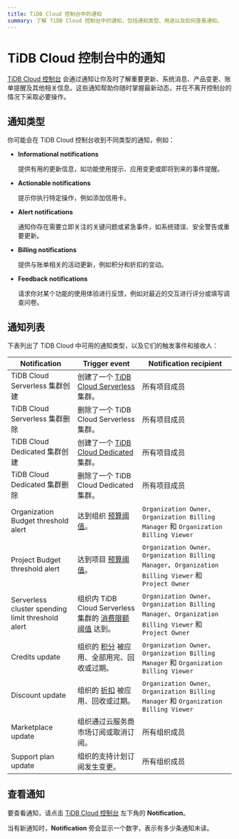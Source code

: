 ```yaml
---
title: TiDB Cloud 控制台中的通知
summary: 了解 TiDB Cloud 控制台中的通知，包括通知类型、用途以及如何查看通知。
---
```


# TiDB Cloud 控制台中的通知

[TiDB Cloud 控制台](https://tidbcloud.com/) 会通过通知让你及时了解重要更新、系统消息、产品变更、账单提醒及其他相关信息。这些通知帮助你随时掌握最新动态，并在不离开控制台的情况下采取必要操作。

## 通知类型

你可能会在 TiDB Cloud 控制台收到不同类型的通知，例如：

- **Informational notifications**

    提供有用的更新信息，如功能使用提示、应用变更或即将到来的事件提醒。

- **Actionable notifications**

    提示你执行特定操作，例如添加信用卡。

- **Alert notifications**

    通知你存在需要立即关注的关键问题或紧急事件，如系统错误、安全警告或重要更新。

- **Billing notifications**

    提供与账单相关的活动更新，例如积分和折扣的变动。

- **Feedback notifications**

    请求你对某个功能的使用体验进行反馈，例如对最近的交互进行评分或填写调查问卷。

## 通知列表

下表列出了 TiDB Cloud 中可用的通知类型，以及它们的触发事件和接收人：

| Notification | Trigger event | Notification recipient |
| --- | --- | --- |
| TiDB Cloud Serverless 集群创建 | 创建了一个 [TiDB Cloud Serverless](/tidb-cloud/select-cluster-tier.md#tidb-cloud-serverless) 集群。 | 所有项目成员 |
| TiDB Cloud Serverless 集群删除 | 删除了一个 TiDB Cloud Serverless 集群。 | 所有项目成员 |
| TiDB Cloud Dedicated 集群创建 | 创建了一个 [TiDB Cloud Dedicated](/tidb-cloud/select-cluster-tier.md#tidb-cloud-dedicated) 集群。 | 所有项目成员 |
| TiDB Cloud Dedicated 集群删除 | 删除了一个 TiDB Cloud Dedicated 集群。 | 所有项目成员 |
| Organization Budget threshold alert | 达到组织 [预算阈值](/tidb-cloud/tidb-cloud-budget.md)。 | `Organization Owner`、`Organization Billing Manager` 和 `Organization Billing Viewer` |
| Project Budget threshold alert | 达到项目 [预算阈值](/tidb-cloud/tidb-cloud-budget.md)。 | `Organization Owner`、`Organization Billing Manager`、`Organization Billing Viewer` 和 `Project Owner` |
| Serverless cluster spending limit threshold alert | 组织内 TiDB Cloud Serverless 集群的 [消费限额阈值](/tidb-cloud/manage-serverless-spend-limit.md) 达到。 | `Organization Owner`、`Organization Billing Manager`、`Organization Billing Viewer` 和 `Project Owner` |
| Credits update | 组织的 [积分](/tidb-cloud/tidb-cloud-billing.md#credits) 被应用、全部用完、回收或过期。 | `Organization Owner`、`Organization Billing Manager` 和 `Organization Billing Viewer` |
| Discount update | 组织的 [折扣](/tidb-cloud/tidb-cloud-billing.md#discounts) 被应用、回收或过期。 | `Organization Owner`、`Organization Billing Manager` 和 `Organization Billing Viewer` |
| Marketplace update | 组织通过云服务商市场订阅或取消订阅。 | 所有组织成员 |
| Support plan update | 组织的支持计划订阅发生变更。 | 所有组织成员 |

## 查看通知

要查看通知，请点击 [TiDB Cloud 控制台](https://tidbcloud.com/) 左下角的 **Notification**。

当有新通知时，**Notification** 旁会显示一个数字，表示有多少条通知未读。